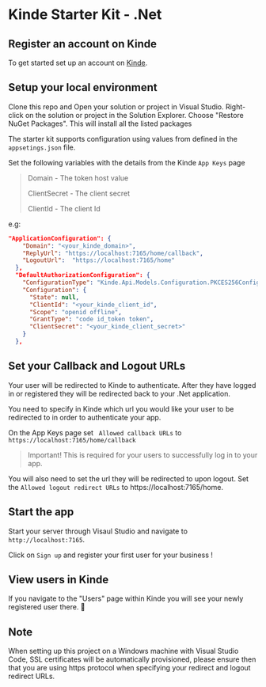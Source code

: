 # Kinde Starter Kit - .Net

## Register an account on Kinde

To get started set up an account on [Kinde](https://app.kinde.com/register).

## Setup your local environment

Clone this repo and Open your solution or project in Visual Studio. Right-click on the solution or project in the Solution Explorer. Choose "Restore NuGet Packages". This will install all the listed packages


The starter kit supports configuration using values from defined in the `appsetings.json` file.

Set the following variables with the details from the Kinde `App Keys` page

> Domain - The token host value
>
> ClientSecret - The client secret
>
> ClientId - The client Id

e.g:
```json
"ApplicationConfiguration": {
    "Domain": "<your_kinde_domain>",
    "ReplyUrl": "https://localhost:7165/home/callback",
    "LogoutUrl":  "https://localhost:7165/home"
  },
  "DefaultAuthorizationConfiguration": {
    "ConfigurationType": "Kinde.Api.Models.Configuration.PKCES256Configutation",
    "Configuration": {
      "State": null,
      "ClientId": "<your_kinde_client_id",
      "Scope": "openid offline",
      "GrantType": "code id_token token",
      "ClientSecret": "<your_kinde_client_secret>"
    }
  },
```

## Set your Callback and Logout URLs

Your user will be redirected to Kinde to authenticate. After they have logged in or registered they will be redirected back to your .Net application.

You need to specify in Kinde which url you would like your user to be redirected to in order to authenticate your app.

On the App Keys page set ` Allowed callback URLs` to `https://localhost:7165/home/callback`

> Important! This is required for your users to successfully log in to your app.

You will also need to set the url they will be redirected to upon logout. Set the `Allowed logout redirect URLs` to https://localhost:7165/home.

## Start the app

Start your server through Visaul Studio and navigate to `http://localhost:7165`.

Click on `Sign up` and register your first user for your business !

## View users in Kinde

If you navigate to the "Users" page within Kinde you will see your newly registered user there. 🚀

## Note

When setting up this project on a Windows machine with Visual Studio Code, SSL certificates will be automatically provisioned, please ensure then that you are using https protocol when specifying your redirect and logout redirect URLs.